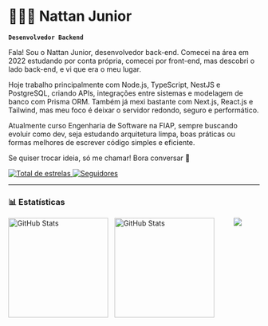 # 👩🏻‍💻 Nattan Junior

**`Desenvolvedor Backend`**

Fala! Sou o Nattan Junior, desenvolvedor back-end. Comecei na área em 2022 estudando por conta própria, comecei por front-end, mas descobri o lado back-end, e vi que era o meu lugar.

Hoje trabalho principalmente com Node.js, TypeScript, NestJS e PostgreSQL, criando APIs, integrações entre sistemas e modelagem de banco com Prisma ORM. Também já mexi bastante com Next.js, React.js e Tailwind, mas meu foco é deixar o servidor redondo, seguro e performático.

Atualmente curso Engenharia de Software na FIAP, sempre buscando evoluir como dev, seja estudando arquitetura limpa, boas práticas ou formas melhores de escrever código simples e eficiente.

Se quiser trocar ideia, só me chamar! Bora conversar 👊

<p align="left">
    <a href="https://github.com/NattanJunior?tab=repositories&sort=stargazers">
        <img 
            alt="Total de estrelas" 
            title="Total de estrelas GitHub" 
            src="https://custom-icon-badges.demolab.com/github/stars/NattanJunior?color=55960c&style=for-the-badge&labelColor=488207&logo=star&label=estrelas"
        />
    </a>
    <a href="https://github.com/Larissakich?tab=followers">
        <img 
            alt="Seguidores" 
            title="Me siga no GitHub" 
            src="https://custom-icon-badges.demolab.com/github/followers/NattanJunior?color=236ad3&labelColor=1155ba&style=for-the-badge&logo=github&label=Seguidores&logoColor=white"
        />
    </a>
</p>

---

### 📊 Estatísticas

<p>
  <img 
    align="left" 
    alt="GitHub Stats" 
    height="200" 
    style="padding-right: 10px;" 
    src="https://github-readme-stats.vercel.app/api?username=NattanJunior&show_icons=true&theme=tokyonight&include_all_commits=true&locale=pt-br" 
  />

<img 
      align="left" 
      alt="GitHub Stats" 
      height="200" 
      src="https://github-readme-stats.vercel.app/api/top-langs/?username=NaattanJunior&theme=tokyonight&layout=compact&custom_title=Tecnologias&langs_count=9" 
  />

</p>


<p align="center">
  <img src="https://skillicons.dev/icons?i=js,ts,nodejs,nestjs,express,fastify,redis,bull,postgres,prisma,mongodb," />
</p>
